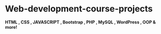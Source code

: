 # Web-development-course-projects

<strong>HTML , CSS , JAVASCRIPT , Bootstrap , PHP , MySQL , WordPress , OOP & more!</strong>
